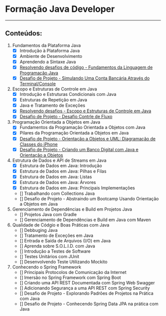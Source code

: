 # Formação Java Developer

---

## Conteúdos:
1. Fundamentos da Plataforma Java
    - [x] Introdução à Plataforma Java
    - [x] Ambiente de Desenvolvimento
    - [x] Aprendendo a Sintaxe Java
    - [x] [Resolvendo desafios de código - Fundamentos da Linguagem de Programação Java](https://github.com/KayllaneGPina/formacao-java-developer/tree/main/Desafios%20de%20Codigo)
    - [x] [Desafio de Projeto - Simulando Uma Conta Bancária Através do Terminal/Console](https://github.com/KayllaneGPina/formacao-java-developer/tree/main/Desafio%20de%20Projeto)
2. Escopo e Estruturas de Controle em Java
    - [x] Introdução e Estruturas Condicionais com Java
    - [x] Estruturas de Repetição em Java
    - [x] Java e Tratamento de Exceções
    - [x] [Resolvendo desafios - Escopo e Estruturas de Controle em Java](https://github.com/KayllaneGPina/formacao-java-developer/tree/main/Desafios%20de%20Codigo)
    - [x] [Desafio de Projeto - Desafio Contrle de Fluxo](https://github.com/KayllaneGPina/formacao-java-developer/tree/main/Desafio%20de%20Projeto/src/DesafioControleFluxo)
3. Programação Orientada a Objetos em Java
    - [x] Fundamentos da Programação Orientada a Objetos com Java
    - [x] Pilares da Programação Orientada a Objetos em Java
    - [x] [Desafio de Projeto - Orientação a Objetos e UML: Diagramação de Classes do iPhone](https://github.com/KayllaneGPina/formacao-java-developer/tree/main/Desafio%20de%20Projeto/src/Iphone)
    - [x] [Desafio de Projeto - Criando um Banco Digital com Java e Orientação a Objetos](https://github.com/KayllaneGPina/formacao-java-developer/tree/main/Desafio%20de%20Projeto/src/BancoDigitalJavaPoo)
4. Estrutura de Dados e API de Streams em Java
    - [x] Estrutura de Dados em Java: Introdução
    - [x] Estrutura de Dados em Java: Pilhas e Filas
    - [x] Estrutura de Dados em Java: Listas
    - [x] Estrutura de Dados em Java: Árvores
    - [x] Estrutura de Dados em Java: Principais Implementações
    - [] Trabalhando com Collections Java
    - [] Desafio de Projeto - Abstraindo um Bootcamp Usando Orientação a Objetos em Java
5. Gerenciamento de Dependências e Build em Projetos Java
    - [] Projetos Java com Gradle
    - [] Gerenciamento de Dependências e Build em Java com Maven
6. Qualidade de Códgio e Boas Práticas com Java
    - [] Debbuging Java
    - [] Tratamento de Exceções em Java
    - [] Entrada e Saída de Arquivos (I/O) em Java
    - [] Aprenda sobre S.O.L.I.D. com Java
    - [] Introdução a Testes de Software
    - [] Testes Unitários com JUnit
    - [] Desenvolvendo Teste Utilizando Mockito
7. Conhecendo o Spring Framework
    - [] Principais Protocolos de Comunicação da Internet
    - [] Imersão no Spring Framework com Spring Boot
    - [] Criando uma API REST Documentada com Spring Web Swagger
    - [] Adicionando Segurança a uma API REST com Spring Security
    - [] Desafio de Projeto - Explorando Padrões de Projetos na Prática com Java
    - [] Desafio de Projeto - Conhecendo Spring Data JPA na prática com Java

